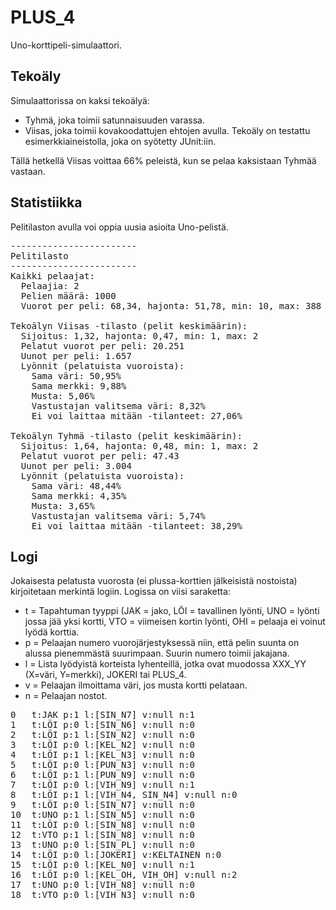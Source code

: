 # PLUS_4
Uno-korttipeli-simulaattori.

## Tekoäly

Simulaattorissa on kaksi tekoälyä:

- Tyhmä, joka toimii satunnaisuuden varassa.
- Viisas, joka toimii kovakoodattujen ehtojen avulla. Tekoäly on testattu esimerkkiaineistolla, joka on syötetty JUnit:iin.

Tällä hetkellä Viisas voittaa 66% peleistä, kun se pelaa kaksistaan Tyhmää vastaan.

## Statistiikka

Pelitilaston avulla voi oppia uusia asioita Uno-pelistä.

<pre>
------------------------
Pelitilasto             
------------------------
Kaikki pelaajat:
  Pelaajia: 2
  Pelien määrä: 1000
  Vuorot per peli: 68,34, hajonta: 51,78, min: 10, max: 388

Tekoälyn Viisas -tilasto (pelit keskimäärin):
  Sijoitus: 1,32, hajonta: 0,47, min: 1, max: 2
  Pelatut vuorot per peli: 20.251
  Uunot per peli: 1.657
  Lyönnit (pelatuista vuoroista): 
    Sama väri: 50,95%
    Sama merkki: 9,88%
    Musta: 5,06%
    Vastustajan valitsema väri: 8,32%
    Ei voi laittaa mitään -tilanteet: 27,06%

Tekoälyn Tyhmä -tilasto (pelit keskimäärin):
  Sijoitus: 1,64, hajonta: 0,48, min: 1, max: 2
  Pelatut vuorot per peli: 47.43
  Uunot per peli: 3.004
  Lyönnit (pelatuista vuoroista): 
    Sama väri: 48,44%
    Sama merkki: 4,35%
    Musta: 3,65%
    Vastustajan valitsema väri: 5,74%
    Ei voi laittaa mitään -tilanteet: 38,29%
</pre>

## Logi

Jokaisesta pelatusta vuorosta (ei plussa-korttien jälkeisistä nostoista) kirjoitetaan merkintä logiin. Logissa on viisi saraketta:

- t = Tapahtuman tyyppi (JAK = jako, LÖI = tavallinen lyönti, UNO = lyönti jossa jää yksi kortti, VTO = viimeisen kortin lyönti, OHI = pelaaja ei voinut lyödä korttia. 
- p = Pelaajan numero vuorojärjestyksessä niin, että pelin suunta on alussa pienemmästä suurimpaan. Suurin numero toimii jakajana.
- l = Lista lyödyistä korteista lyhenteillä, jotka ovat muodossa XXX_YY (X=väri, Y=merkki), JOKERI tai PLUS_4.
- v = Pelaajan ilmoittama väri, jos musta kortti pelataan.
- n = Pelaajan nostot.

<pre>
0	t:JAK p:1 l:[SIN_N7] v:null n:1
1	t:LÖI p:0 l:[SIN_N6] v:null n:0
2	t:LÖI p:1 l:[SIN_N2] v:null n:0
3	t:LÖI p:0 l:[KEL_N2] v:null n:0
4	t:LÖI p:1 l:[KEL_N3] v:null n:0
5	t:LÖI p:0 l:[PUN_N3] v:null n:0
6	t:LÖI p:1 l:[PUN_N9] v:null n:0
7	t:LÖI p:0 l:[VIH_N9] v:null n:1
8	t:LÖI p:1 l:[VIH_N4, SIN_N4] v:null n:0
9	t:LÖI p:0 l:[SIN_N7] v:null n:0
10	t:UNO p:1 l:[SIN_N5] v:null n:0
11	t:LÖI p:0 l:[SIN_N8] v:null n:0
12	t:VTO p:1 l:[SIN_N8] v:null n:0
13	t:UNO p:0 l:[SIN_PL] v:null n:0
14	t:LÖI p:0 l:[JOKERI] v:KELTAINEN n:0
15	t:LÖI p:0 l:[KEL_N0] v:null n:1
16	t:LÖI p:0 l:[KEL_OH, VIH_OH] v:null n:2
17	t:UNO p:0 l:[VIH_N8] v:null n:0
18	t:VTO p:0 l:[VIH_N3] v:null n:0
</pre>
